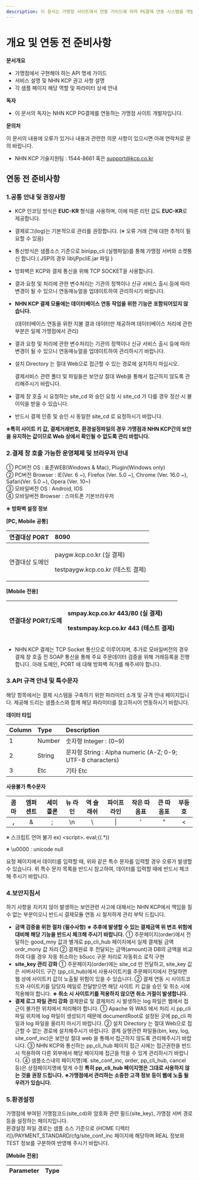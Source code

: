 ```yaml
---
description: 이 문서는 가맹점 사이트에서 연동 가이드에 따라 PG결제 연동 시스템을 개발하는 방법에 대해 설명합니다.
---
```


# 개요 및 연동 전 준비사항

**문서개요**

* 가맹점에서 구현해야 하는 API 명세 가이드
* 서비스 설명 및 NHN KCP 권고 사항 설명
* 각 샘플 페이지 해당 역할 및 파라미터 상세 안내

**독자**

* 이 문서의 독자는 NHN KCP PG결제를 연동하는 가맹점 사이트 개발자입니다.

**문의처**

이 문서의 내용에 오류가 있거나 내용과 관련한 의문 사항이 있으시면 아래 연락처로 문의 바랍니다.

* NHN KCP 기술지원팀 : 1544-8661 혹은 support@kcp.co.kr

## 연동 전 준비사항

### 1.공통 안내 및 권장사항

* KCP 인코딩 방식은 **EUC-KR** 형식을 사용하며, 이에 따른 리턴 값도 **EUC-KR**로 제공합니다.
* 결제로그\(log\)는 기본적으로 관리를 권장합니다. \(※ 오류 거래 건에 대한 추적이 필요할 수 있음\)
* 통신방식은 샘플소스 기준으로 bin\pp\_cli \(실행파일\)를 통해 가맹점 서버와 소켓통신 합니다.\( JSP의 경우 lib\jPpcliE.jar 파일 \)
* 방화벽은 KCP와 결제 통신을 위해 TCP SOCKET을 사용합니다.
* 결과 요청 및 처리에 관한 변수처리는 기관의 정책이나 신규 서비스 출시 등에 따라 변경이 될 수 있으니 연동매뉴얼을 업데이트하여 관리하시기 바랍니다.
* **NHN KCP 결제 모듈에는 데이터베이스 연동 작업을 위한 기능은 포함되어있지 않습니다.**

  \(데이터베이스 연동을 위한 지불 결과 데이터만 제공하며 데이터베이스 처리에 관한 부분은 일체 가맹점에서 관리\)

* 결과 요청 및 처리에 관한 변수처리는 기관의 정책이나 신규 서비스 출시 등에 따라 변경이 될 수 있으니 연동매뉴얼을 업데이트하여 관리하시기 바랍니다.
* 설치 Directory 는 절대 Web으로 접근할 수 있는 경로에 설치하지 마십시오.

  결제서비스 관련 폴더 및 파일들은 보안상 절대 Web을 통해서 접근하지 않도록 관리해주시기 바랍니다.

* 결제 창 호출 시 요청하는 site\_cd 와 승인 요청 시 site\_cd 가 다를 경우 정산 시 불이익을 받을 수 있습니다.
* 반드시 결제 인증 및 승인 시 동일한 site\_cd 로 요청하시기 바랍니다.

**※특히 사이트 키 값, 결제거래번호, 환경설정파일의 경우 가맹점과 NHN KCP간의 보안을 유지하는 값이므로 Web 상에서 확인될 수 없도록 관리 바랍니다.**

### 2.결제 창 호출 가능한 운영체제 및 브라우저 안내

① PC버전 OS : 표준WEB\(Windows & Mac\), Plugin\(Windows only\)  
② PC버전 Browser : IE\(Ver. 6 ~\), Firefox \(Ver. 5.0 ~\), Chrome \(Ver. 16.0 ~\), Safari\(Ver. 5.0 ~\), Opera \(Ver. 10~\)  
③ 모바일버전 OS : Android, IOS  
④ 모바일버전 Browser : 스마트폰 기본브라우저

**※ 방화벽 설정 정보**

**\[PC, Mobile 공통\]**

<table>
  <thead>
    <tr>
      <th style="text-align:left">&#xC5F0;&#xACB0;&#xB300;&#xC0C1; PORT</th>
      <th style="text-align:left"><b>8090</b>
      </th>
    </tr>
  </thead>
  <tbody>
    <tr>
      <td style="text-align:left">&#xC5F0;&#xACB0;&#xB300;&#xC0C1; &#xB3C4;&#xBA54;&#xC778;</td>
      <td style="text-align:left">
        <p>paygw.kcp.co.kr (&#xC2E4; &#xACB0;&#xC81C;)</p>
        <p>testpaygw.kcp.co.kr (&#xD14C;&#xC2A4;&#xD2B8; &#xACB0;&#xC81C;)</p>
      </td>
    </tr>
  </tbody>
</table>

**\[Mobile 전용\]**

<table>
  <thead>
    <tr>
      <th style="text-align:left"><b>&#xC5F0;&#xACB0;&#xB300;&#xC0C1; PORT/&#xB3C4;&#xBA54;</b>
      </th>
      <th style="text-align:left">
        <p>smpay.kcp.co.kr 443/80 (&#xC2E4; &#xACB0;&#xC81C;)</p>
        <p>testsmpay.kcp.co.kr 443 (&#xD14C;&#xC2A4;&#xD2B8; &#xACB0;&#xC81C;)</p>
      </th>
    </tr>
  </thead>
  <tbody></tbody>
</table>

* NHN KCP 결제는 TCP Socket 통신으로 이루어지며, 추가로 모바일버전의 경우 결제 창 호출 전 SOAP 통신을 통해 주요 주문데이터 검증을 위해 거래등록을 진행합니다. 아래 도메인, PORT 에 대해 방화벽 허가를 해주셔야 합니다.

### 3.API 규격 안내 및 특수문자

해당 항목에서는 결제 시스템을 구축하기 위한 파라미터 소개 및 규격 안내 페이지입니다. 제공해 드리는 샘플소스와 함께 해당 파라미터를 참고하시어 연동하시기 바랍니다.

**데이터 타입**

| Column | Type | Description |
| :--- | :--- | :--- |
| 1 | Number | 숫자형 Integer : \(0~9\) |
| 2 | String | 문자형 String : Alpha numeric \(A-Z; 0-9; UTF-8 characters\) |
| 3 | Etc | 기타 Etc |

**사용불가 특수문자**

| 콤마 | 엠퍼센트 | 세미콜론 | 뉴 라인 | 역 슬래쉬 | 파이프 라인 | 작은 따옴표 | 큰 따옴표 | 부등호 |
| :---: | :---: | :---: | :---: | :---: | :---: | :---: | :---: | :---: |
| **,** | & | ; | \n | \ | \| | ' | " | &lt; |

※ 스크립트 언어 불가 ex\) &lt;script&gt;. eval;\(\(.\*\)\)

※ \u0000 : unicode null

요청 페이지에서 데이터를 입력할 때, 위와 같은 특수 문자를 입력할 경우 오류가 발생할 수 있습니다. 위 특수 문자 목록을 반드시 참고하여, 데이터를 입력할 때에 반드시 체크해 주시기 바랍니다.

### 4.보안지침서

하기 사항을 지키지 않아 발생하는 보안관련 사고에 대해서는 NHN KCP에서 책임을 질 수 없는 부분이오니 반드시 결제모듈 연동 시 철저하게 관리 부탁 드립니다.

* **금액 검증을 위한 절차 \(필수사항\)** **※ 추후에 발생할 수 있는 결제금액 위 변조 위험에 대비해 해당 기능을 반드시 체크해 주시기 바랍니다.** ① 주문페이지\(order\)에서 전달하는 good\_mny 값과 별개로 pp\_cli\_hub 페이지에서 실제 결제될 금액 ordr\_mony 값 처리 ② 결제완료 후 전달되는 금액\(amount\)과 DB의 금액을 비교하여 다를 경우 자동 취소하는 bSucc 구문 처리로 자동취소 로직 구현
* **site\_key 관리 강화**  ① 주문페이지\(order\)에는 site\_cd 만 전달하고, site\_key 값은 서버사이드 구간 \(pp\_cli\_hub\)에서 사용사이트키를 주문페이지에서 전달하면 웹 상에 사이트키 값이 노출될 위험이 있을 수 있습니다. ② 결제 연동 시 사이트코드와 사이트키를 담당자 메일로 전달받으면 해당 사이트 키 값을 승인 및 취소 시에 적용해야 합니다. **※ 취소 시 사이트키를 적용하지 않으면 취소 거절이 발생합니다.**
* **결제 로그 파일 관리 강화** 결제완료 및 결제처리 시 발생하는 log 파일은 웹에서 접근이 불가한 위치에서 처리해야 합니다. ① Apache 와 WAS 에서 처리 시 pp\_cli 파일 위치에 log 파일이 생성되기 때문에 documentRoot로 설정된 곳에 pp\_cli 파일과 log 파일을 올리지 마시기 바랍니다. ② 설치 Directory 는 절대 Web으로 접근할 수 없는 경로에 설치해주시기 바랍니다. 결제 실행관련 파일들\(bin, key, log, site\_conf\_inc\)은 보안상 절대 web 을 통해서 접근하지 않도록 관리해주시기 바랍니다. ③ NHN KCP와 통신하는 pp\_cli\_hub 페이지 접근 시에는 접근권한을 반드시 적용하여 다른 외부에서 해당 페이지에 접근을 막을 수 있게 관리하시기 바랍니다. ④ 샘플소스내의 페이지명\(예. site\_conf\_inc, order, pp\_cli\_hub, cancel 등\)은 상점페이지명에 맞게 수정 **특히 pp\_cli\_hub 페이지명은 그대로 사용하지 않는 것을 권장 드립니다.**  **※가맹점에서 관리하는 소중한 고객 정보 등이 웹에 노출 될 우려가 있습니다.** 

### 5.환경설정

가맹점에 부여된 가맹점코드\(site\_cd\)와 암호화 관련 필드\(site\_key\), 가맹점 서버 경로 등을 설정하는 페이지입니다.  
환경설정 파일 경로는 샘플 소스 기준으로 {HOME 디렉터리}/PAYMENT\_STANDARD/cfg/site\_conf\_inc 페이지에 해당하며 REAL 정보와 TEST 정보를 구분하여 반영해 주시기 바랍니다.

**\[Mobile 전용\]**

| **Parameter** | **Type** |
| :--- | :--- |


